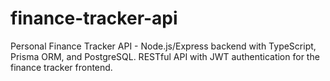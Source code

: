 # finance-tracker-api
Personal Finance Tracker API - Node.js/Express backend with TypeScript, Prisma ORM, and PostgreSQL. RESTful API with JWT authentication for the finance tracker frontend.
